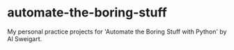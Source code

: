 # automate-the-boring-stuff
My personal practice projects for 'Automate the Boring Stuff with Python' by Al Sweigart.
